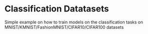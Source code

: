 # Classification Datatasets
 Simple example on how to train models on the classification tasks on MNIST/KMNIST/FashionMNIST/CIFAR10/CIFAR100 datasets
